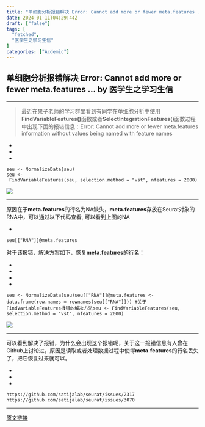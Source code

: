 ```yaml
---
title: "单细胞分析报错解决 Error: Cannot add more or fewer meta.features ..."
date: 2024-01-11T04:29:44Z
draft: ["false"]
tags: [
  "fetched",
  "医学生之学习生信"
]
categories: ["Acdemic"]
---
```

单细胞分析报错解决 Error: Cannot add more or fewer meta.features ... by 医学生之学习生信
------
<div><hr><section><blockquote><p><span>最近在果子老师的学习群里看到有同学在单细胞分析中使用</span><strong>FindVariableFeatures()</strong><span>函数或者</span><strong>SelectIntegrationFeatures()</strong><span>函数过程中出现下面的报错信息：</span><span>Error: Cannot add more or fewer meta.features information without values being named with feature names</span></p></blockquote></section><section><ul><li><li><li></ul><pre data-lang="nginx"><code><span><span>seu</span> &lt;- NormalizeData(seu)</span></code><code><span><br></span></code><code><span>seu &lt;- FindVariableFeatures(seu, selection.method = <span>"vst"</span>, nfeatures = <span>2000</span>)</span></code></pre></section><p><img data-backh="210" data-backw="578" data-galleryid="" data-imgfileid="100008577" data-ratio="0.3638888888888889" data-s="300,640" data-src="https://mmbiz.qpic.cn/sz_mmbiz_png/dgYTF46r3icabMJx0ymPh7lNZ5l470icrZoCeYlvuV81HrHJk0dPDEwoqFFibWDlxycVMbeBiaks65tpuB0S1tjY5Q/640?wx_fmt=png&amp;from=appmsg" data-type="png" data-w="1080" src="https://mmbiz.qpic.cn/sz_mmbiz_png/dgYTF46r3icabMJx0ymPh7lNZ5l470icrZoCeYlvuV81HrHJk0dPDEwoqFFibWDlxycVMbeBiaks65tpuB0S1tjY5Q/640?wx_fmt=png&amp;from=appmsg"><br></p><hr><p><span>原因在于</span><strong>meta.features</strong><span>的行名为NA缺失，</span><strong>meta.features</strong><span>存放在Seurat对象的RNA中，可以通过以下代码查看, 可以看到上图的NA</span><br></p><section><ul><li></ul><pre data-lang="css"><code><span><span>seu</span><span>[["RNA"]</span>]@<span>meta</span>.<span>features</span></span></code></pre></section><p><span>对于该报错，解决方案如下，恢复<strong>meta.features</strong>的</span><span>行</span><span>名：</span></p><section><ul><li><li><li><li></ul><pre data-lang="nginx"><code><span><span>seu</span> &lt;- NormalizeData(seu)</span></code><code><span>seu[[<span>"RNA"</span>]]<span>@meta</span>.features &lt;- data.frame(row.names = rownames(seu[[<span>"RNA"</span>]])) <span>#关于FindVariableFeatures报错的解决方法</span></span></code><code><span>seu &lt;- FindVariableFeatures(seu, selection.method = <span>"vst"</span>, nfeatures = <span>2000</span>)</span></code><code><span><br></span></code></pre></section><p><img data-backh="196" data-backw="575" data-croporisrc="https://mmbiz.qpic.cn/sz_mmbiz_png/dgYTF46r3icabMJx0ymPh7lNZ5l470icrZumCMrrTTZ9Ojl8CQZmJlgETm3HfhKDawzYnMb9oGADxQKNYHZ89I9g/0?wx_fmt=png&amp;from=appmsg" data-cropx1="0" data-cropx2="928.5294117647059" data-cropy1="160.14705882352945" data-cropy2="477.2058823529413" data-galleryid="" data-imgfileid="100008578" data-ratio="0.3415948275862069" data-s="300,640" data-src="https://mmbiz.qpic.cn/sz_mmbiz_jpg/dgYTF46r3icabMJx0ymPh7lNZ5l470icrZXvzuuFXxZvGqPiaXtfjkRrtjPeDaLYTzBkuZRF4KRhBPqNOsLDZQYsQ/640?wx_fmt=jpeg" data-type="jpeg" data-w="928" src="https://mmbiz.qpic.cn/sz_mmbiz_jpg/dgYTF46r3icabMJx0ymPh7lNZ5l470icrZXvzuuFXxZvGqPiaXtfjkRrtjPeDaLYTzBkuZRF4KRhBPqNOsLDZQYsQ/640?wx_fmt=jpeg"></p><hr><p><span>可以看到解决了报错，为什么会出现这个报错呢，关于这一报错信息有人曾在Github上讨论过，原因是读取或者处理数据过程中使得</span><strong>meta.features</strong><span>的行名丢失了，把它恢复过来就可以。</span><br></p><section><ul><li><li><li></ul><pre data-lang="ruby"><code><span><span>https:</span>/<span>/github.com/satijalab</span><span>/seurat/issues</span><span>/2317</span></span></code><code><span><br></span></code><code><span><span>https:/</span><span>/github.com/satijalab</span><span>/seurat/issues</span><span>/3070</span></span></code></pre></section><p><mp-style-type data-value="3"></mp-style-type></p></div>  
<hr>
<a href="https://mp.weixin.qq.com/s/wsr48JRFMaM0-uNku-phlw",target="_blank" rel="noopener noreferrer">原文链接</a>
